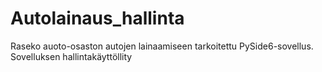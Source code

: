 # Autolainaus_hallinta
Raseko auoto-osaston autojen lainaamiseen tarkoitettu PySide6-sovellus. Sovelluksen hallintakäyttöllity
